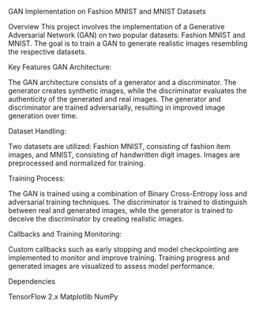 GAN Implementation on Fashion MNIST and MNIST Datasets


Overview
This project involves the implementation of a Generative Adversarial Network (GAN) on two popular datasets: Fashion MNIST and MNIST. The goal is to train a GAN to generate realistic images resembling the respective datasets.


Key Features
GAN Architecture:

The GAN architecture consists of a generator and a discriminator.
The generator creates synthetic images, while the discriminator evaluates the authenticity of the generated and real images.
The generator and discriminator are trained adversarially, resulting in improved image generation over time.


Dataset Handling:

Two datasets are utilized: Fashion MNIST, consisting of fashion item images, and MNIST, consisting of handwritten digit images.
Images are preprocessed and normalized for training.


Training Process:

The GAN is trained using a combination of Binary Cross-Entropy loss and adversarial training techniques.
The discriminator is trained to distinguish between real and generated images, while the generator is trained to deceive the discriminator by creating realistic images.


Callbacks and Training Monitoring:

Custom callbacks such as early stopping and model checkpointing are implemented to monitor and improve training.
Training progress and generated images are visualized to assess model performance.


Dependencies

TensorFlow 2.x
Matplotlib
NumPy
